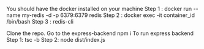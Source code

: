 You should have the docker installed on your machine 
Step 1 : docker run --name my-redis -d -p 6379:6379 redis
Step 2 : docker exec -it container_id /bin/bash
Step 3 : redis-cli

Clone the repo.
Go to the express-backend npm i
To run express backend 
Step 1: tsc -b
Step 2: node dist/index.js


